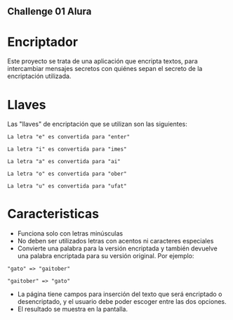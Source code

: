 ## Challenge 01 Alura 
# Encriptador
Este proyecto se trata de una aplicación que encripta textos, para intercambiar mensajes secretos con quiénes sepan el secreto de la encriptación utilizada.

# Llaves
Las "llaves" de encriptación que se utilizan son las siguientes:

```
La letra "e" es convertida para "enter"
```
```
La letra "i" es convertida para "imes"
```
```
La letra "a" es convertida para "ai"
```
```
La letra "o" es convertida para "ober"
```
```
La letra "u" es convertida para "ufat"
```

# Caracteristicas

- Funciona solo con letras minúsculas
- No deben ser utilizados letras con acentos ni caracteres especiales
- Convierte una palabra para la versión encriptada y también devuelve una palabra encriptada para su versión original.
Por ejemplo:
```
"gato" => "gaitober"
```
```
"gaitober" => "gato"
```
- La página tiene campos para inserción del texto que será encriptado o desencriptado, y el usuario debe poder escoger entre las dos opciones.
- El resultado se muestra en la pantalla.